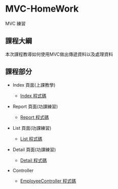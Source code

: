 # MVC-HomeWork

MVC 練習

## 課程大綱

本次課程教導如何使用MVC做出傳遞資料以及處理資料

## 課程部分
- Index 頁面(上課教學)
  - [Index 程式碼](https://github.com/kuoricky22/MVC-HomeWork/blob/main/Views/Employee/Index.cshtml)

- Report 頁面(功課練習)
  - [Report 程式碼](https://github.com/kuoricky22/MVC-HomeWork/blob/main/Views/Employee/Report.cshtml)
  
- List 頁面(功課練習)
  - [List 程式碼](https://github.com/kuoricky22/MVC-HomeWork/blob/main/Views/Employee/List.cshtml)
  
- Detail 頁面(功課練習)
  - [Detail 程式碼](https://github.com/kuoricky22/MVC-HomeWork/blob/main/Views/Employee/Detail.cshtml)

- Controller
  - [EmployeeController 程式碼](https://github.com/kuoricky22/MVC-HomeWork/blob/main/Controllers/EmployeeController.cs)
